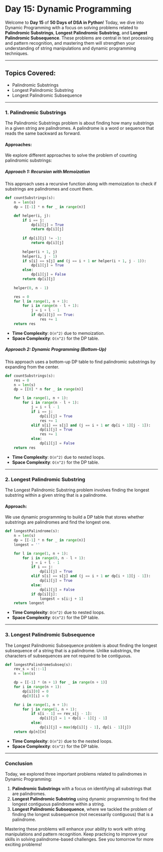 # **Day 15: Dynamic Programming**

Welcome to **Day 15** of **50 Days of DSA in Python**! Today, we dive into Dynamic Programming with a focus on solving problems related to **Palindromic Substrings**, **Longest Palindromic Substring**, and **Longest Palindromic Subsequence**. These problems are central in text processing and pattern recognition, and mastering them will strengthen your understanding of string manipulations and dynamic programming techniques.

---

## **Topics Covered:**
- Palindromic Substrings
- Longest Palindromic Substring
- Longest Palindromic Subsequence

---

### **1. Palindromic Substrings**
The Palindromic Substrings problem is about finding how many substrings in a given string are palindromes. A palindrome is a word or sequence that reads the same backward as forward.

#### **Approaches:**
We explore different approaches to solve the problem of counting palindromic substrings:

##### **Approach 1: Recursion with Memoization**
This approach uses a recursive function along with memoization to check if substrings are palindromes and count them.

```python
def countSubstrings(s):
    n = len(s)
    dp = [[-1] * n for _ in range(n)]

    def helper(i, j):
        if i == j:
            dp[i][j] = True
            return dp[i][j]
        
        if dp[i][j] != -1:
            return dp[i][j]
        
        helper(i + 1, j)
        helper(i, j - 1)
        if s[i] == s[j] and (j == i + 1 or helper(i + 1, j - 1)):
            dp[i][j] = True
        else:
            dp[i][j] = False
        return dp[i][j]
    
    helper(0, n - 1)

    res = 0
    for l in range(1, n + 1):
        for i in range(n - l + 1):
            j = i + l - 1
            if dp[i][j] == True:
                res += 1
    return res
```
- **Time Complexity**: `O(n^2)` due to memoization.
- **Space Complexity**: `O(n^2)` for the DP table.

##### **Approach 2: Dynamic Programming (Bottom-Up)**
This approach uses a bottom-up DP table to find palindromic substrings by expanding from the center.

```python
def countSubstrings(s):
    res = 0
    n = len(s)
    dp = [[0] * n for _ in range(n)]

    for l in range(1, n + 1):
        for i in range(n - l + 1):
            j = i + l - 1
            if i == j:
                dp[i][j] = True
                res += 1
            elif s[i] == s[j] and (j == i + 1 or dp[i + 1][j - 1]):
                dp[i][j] = True
                res += 1
            else:
                dp[i][j] = False
    return res
```
- **Time Complexity**: `O(n^2)` due to nested loops.
- **Space Complexity**: `O(n^2)` for the DP table.

---

### **2. Longest Palindromic Substring**
The Longest Palindromic Substring problem involves finding the longest substring within a given string that is a palindrome.

#### **Approach:**
We use dynamic programming to build a DP table that stores whether substrings are palindromes and find the longest one.

```python
def longestPalindrome(s):
    n = len(s)
    dp = [[-1] * n for _ in range(n)]
    longest = ''

    for l in range(1, n + 1):
        for i in range(0, n - l + 1):
            j = i + l - 1
            if i == j:
                dp[i][j] = True
            elif s[i] == s[j] and (j == i + 1 or dp[i + 1][j - 1]):
                dp[i][j] = True
            else:
                dp[i][j] = False
            if dp[i][j]:
                longest = s[i:j + 1]
    return longest
```
- **Time Complexity**: `O(n^2)` due to nested loops.
- **Space Complexity**: `O(n^2)` for the DP table.

---

### **3. Longest Palindromic Subsequence**
The Longest Palindromic Subsequence problem is about finding the longest subsequence of a string that is a palindrome. Unlike substrings, the characters of subsequences are not required to be contiguous.

```python
def longestPalindromeSubseq(s):
    rev_s = s[::-1]
    n = len(s)

    dp = [[-1] * (n + 1) for _ in range(n + 1)]
    for i in range(n + 1):
        dp[i][0] = 0
        dp[0][i] = 0

    for i in range(1, n + 1):
        for j in range(1, n + 1):
            if s[i - 1] == rev_s[j - 1]:
                dp[i][j] = 1 + dp[i - 1][j - 1]
            else:
                dp[i][j] = max(dp[i][j - 1], dp[i - 1][j])
    return dp[n][n]
```
- **Time Complexity**: `O(n^2)` due to the nested loops.
- **Space Complexity**: `O(n^2)` for the DP table.

---

### **Conclusion**

Today, we explored three important problems related to palindromes in Dynamic Programming:

1. **Palindromic Substrings** with a focus on identifying all substrings that are palindromes.
2. **Longest Palindromic Substring** using dynamic programming to find the longest contiguous palindrome within a string.
3. **Longest Palindromic Subsequence**, where we tackled the problem of finding the longest subsequence (not necessarily contiguous) that is a palindrome.

Mastering these problems will enhance your ability to work with string manipulations and pattern recognition. Keep practicing to improve your skills in solving palindrome-based challenges. See you tomorrow for more exciting problems!